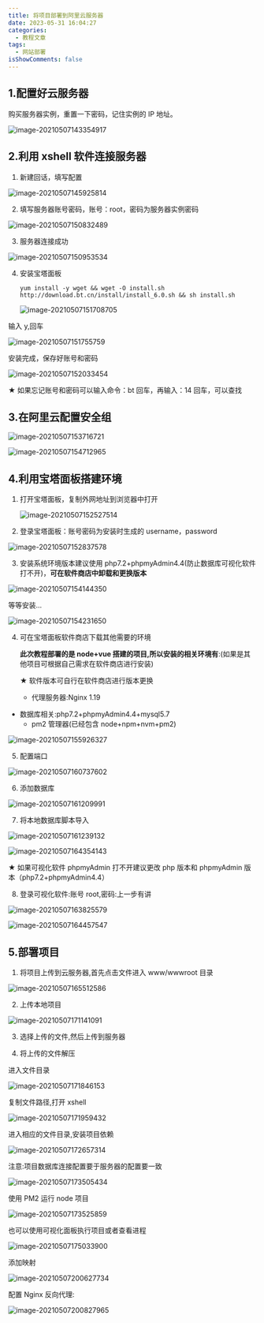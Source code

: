 ```yaml
---
title: 将项目部署到阿里云服务器
date: 2023-05-31 16:04:27
categories:
  - 教程文章
tags:
  - 网站部署
isShowComments: false
---
```


## 1.配置好云服务器

购买服务器实例，重置一下密码，记住实例的 IP 地址。

![image-20210507143354917](../../../../figure/image-20210507143354917.png)

## 2.利用 xshell 软件连接服务器

1. 新建回话，填写配置

![image-20210507145925814](../../../../figure/image-20210507145925814.png)

2. 填写服务器账号密码，账号：root，密码为服务器实例密码

![image-20210507150832489](../../../../figure/image-20210507150832489.png)

3. 服务器连接成功

![image-20210507150953534](../../../../figure/image-20210507150953534.png)

4. 安装宝塔面板

   ```
   yum install -y wget && wget -O install.sh http://download.bt.cn/install/install_6.0.sh && sh install.sh
   ```

   ![image-20210507151708705](../../../../figure/image-20210507151708705.png)

输入 y,回车

![image-20210507151755759](../../../../figure/image-20210507151755759.png)

安装完成，保存好账号和密码

![image-20210507152033454](../../../../figure/image-20210507152033454.png)

★ 如果忘记账号和密码可以输入命令：bt 回车，再输入：14 回车，可以查找

## 3.在阿里云配置安全组

![image-20210507153716721](../../../../figure/image-20210507153716721.png)

![image-20210507154712965](../../../../figure/image-20210507154712965.png)

## 4.利用宝塔面板搭建环境

1. 打开宝塔面板，复制外网地址到浏览器中打开

   ![image-20210507152527514](../../../../figure/image-20210507152527514.png)

2. 登录宝塔面板：账号密码为安装时生成的 username，password

![image-20210507152837578](../../../../figure/image-20210507152837578.png)

3. 安装系统环境版本建议使用 php7.2+phpmyAdmin4.4(防止数据库可视化软件打不开)，**可在软件商店中卸载和更换版本**

![image-20210507154144350](../../../../figure/image-20210507154144350.png)

等等安装...

![image-20210507154231650](../../../../figure/image-20210507154231650.png)

4. 可在宝塔面板软件商店下载其他需要的环境

   **此次教程部署的是 node+vue 搭建的项目,所以安装的相关环境有**:(如果是其他项目可根据自己需求在软件商店进行安装)

   ★ 软件版本可自行在软件商店进行版本更换

   - 代理服务器:Nginx 1.19

- 数据库相关:php7.2+phpmyAdmin4.4+mysql5.7
  - pm2 管理器(已经包含 node+npm+nvm+pm2)

![image-20210507155926327](../../../../figure/image-20210507155926327.png)

5. 配置端口

![image-20210507160737602](../../../../figure/image-20210507160737602.png)

6. 添加数据库

![image-20210507161209991](../../../../figure/image-20210507161209991.png)

7. 将本地数据库脚本导入

![image-20210507161239132](../../../../figure/image-20210507161239132.png)

![image-20210507164354143](../../../../figure/image-20210507164354143.png)

★ 如果可视化软件 phpmyAdmin 打不开建议更改 php 版本和 phpmyAdmin 版本（php7.2+phpmyAdmin4.4）

8. 登录可视化软件:账号 root,密码:上一步有讲

![image-20210507163825579](../../../../figure/image-20210507163825579.png)

![image-20210507164457547](../../../../figure/image-20210507164457547.png)

## 5.部署项目

1. 将项目上传到云服务器,首先点击文件进入 www/wwwroot 目录

![image-20210507165512586](../../../../figure/image-20210507165512586.png)

2. 上传本地项目

![image-20210507171141091](../../../../figure/image-20210507171141091.png)

3. 选择上传的文件,然后上传到服务器

4. 将上传的文件解压

进入文件目录

![image-20210507171846153](../../../../figure/image-20210507171846153.png)

复制文件路径,打开 xshell

![image-20210507171959432](../../../../figure/image-20210507171959432.png)

进入相应的文件目录,安装项目依赖

![image-20210507172657314](../../../../figure/image-20210507172657314.png)

注意:项目数据库连接配置要于服务器的配置要一致

![image-20210507173505434](../../../../figure/image-20210507173505434.png)

使用 PM2 运行 node 项目

![image-20210507173525859](../../../../figure/image-20210507173525859.png)

也可以使用可视化面板执行项目或者查看进程

![image-20210507175033900](../../../../figure/image-20210507175033900.png)

添加映射

![image-20210507200627734](../../../../figure/image-20210507200627734.png)

配置 Nginx 反向代理:

![image-20210507200827965](../../../../figure/image-20210507200827965.png)
